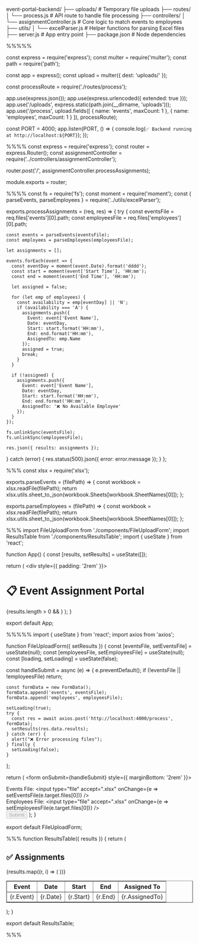 event-portal-backend/
├── uploads/                         # Temporary file uploads
├── routes/
│   └── process.js                   # API route to handle file processing
├── controllers/
│   └── assignmentController.js      # Core logic to match events to employees
├── utils/
│   └── excelParser.js               # Helper functions for parsing Excel files
├── server.js                        # App entry point
├── package.json                     # Node dependencies

%%%%%

const express = require('express');
const multer = require('multer');
const path = require('path');

const app = express();
const upload = multer({ dest: 'uploads/' });

const processRoute = require('./routes/process');

app.use(express.json());
app.use(express.urlencoded({ extended: true }));
app.use('/uploads', express.static(path.join(__dirname, 'uploads')));
app.use('/process', upload.fields([
  { name: 'events', maxCount: 1 },
  { name: 'employees', maxCount: 1 }
]), processRoute);

const PORT = 4000;
app.listen(PORT, () => {
  console.log(`✅ Backend running at http://localhost:${PORT}`);
});




%%%%
const express = require('express');
const router = express.Router();
const assignmentController = require('../controllers/assignmentController');

router.post('/', assignmentController.processAssignments);

module.exports = router;

%%%%
const fs = require('fs');
const moment = require('moment');
const { parseEvents, parseEmployees } = require('../utils/excelParser');

exports.processAssignments = (req, res) => {
  try {
    const eventsFile = req.files['events'][0].path;
    const employeesFile = req.files['employees'][0].path;

    const events = parseEvents(eventsFile);
    const employees = parseEmployees(employeesFile);

    let assignments = [];

    events.forEach(event => {
      const eventDay = moment(event.Date).format('dddd');
      const start = moment(event['Start Time'], 'HH:mm');
      const end = moment(event['End Time'], 'HH:mm');

      let assigned = false;

      for (let emp of employees) {
        const availability = emp[eventDay] || 'N';
        if (availability === 'A') {
          assignments.push({
            Event: event['Event Name'],
            Date: eventDay,
            Start: start.format('HH:mm'),
            End: end.format('HH:mm'),
            AssignedTo: emp.Name
          });
          assigned = true;
          break;
        }
      }

      if (!assigned) {
        assignments.push({
          Event: event['Event Name'],
          Date: eventDay,
          Start: start.format('HH:mm'),
          End: end.format('HH:mm'),
          AssignedTo: '❌ No Available Employee'
        });
      }
    });

    fs.unlinkSync(eventsFile);
    fs.unlinkSync(employeesFile);

    res.json({ results: assignments });

  } catch (error) {
    res.status(500).json({ error: error.message });
  }
};


%%%
const xlsx = require('xlsx');

exports.parseEvents = (filePath) => {
  const workbook = xlsx.readFile(filePath);
  return xlsx.utils.sheet_to_json(workbook.Sheets[workbook.SheetNames[0]]);
};

exports.parseEmployees = (filePath) => {
  const workbook = xlsx.readFile(filePath);
  return xlsx.utils.sheet_to_json(workbook.Sheets[workbook.SheetNames[0]]);
};


%%%
import FileUploadForm from './components/FileUploadForm';
import ResultsTable from './components/ResultsTable';
import { useState } from 'react';

function App() {
  const [results, setResults] = useState([]);

  return (
    <div style={{ padding: '2rem' }}>
      <h1>📋 Event Assignment Portal</h1>
      <FileUploadForm setResults={setResults} />
      {results.length > 0 && <ResultsTable results={results} />}
    </div>
  );
}

export default App;

%%%%%
import { useState } from 'react';
import axios from 'axios';

function FileUploadForm({ setResults }) {
  const [eventsFile, setEventsFile] = useState(null);
  const [employeesFile, setEmployeesFile] = useState(null);
  const [loading, setLoading] = useState(false);

  const handleSubmit = async (e) => {
    e.preventDefault();
    if (!eventsFile || !employeesFile) return;

    const formData = new FormData();
    formData.append('events', eventsFile);
    formData.append('employees', employeesFile);

    setLoading(true);
    try {
      const res = await axios.post('http://localhost:4000/process', formData);
      setResults(res.data.results);
    } catch (err) {
      alert("❌ Error processing files");
    } finally {
      setLoading(false);
    }
  };

  return (
    <form onSubmit={handleSubmit} style={{ marginBottom: '2rem' }}>
      <div>
        <label>Events File:</label>
        <input type="file" accept=".xlsx" onChange={e => setEventsFile(e.target.files[0])} />
      </div>
      <div>
        <label>Employees File:</label>
        <input type="file" accept=".xlsx" onChange={e => setEmployeesFile(e.target.files[0])} />
      </div>
      <button type="submit" disabled={loading}>Submit</button>
    </form>
  );
}

export default FileUploadForm;



%%%
function ResultsTable({ results }) {
  return (
    <div>
      <h2>✅ Assignments</h2>
      <table border="1" cellPadding="6">
        <thead>
          <tr>
            <th>Event</th>
            <th>Date</th>
            <th>Start</th>
            <th>End</th>
            <th>Assigned To</th>
          </tr>
        </thead>
        <tbody>
          {results.map((r, i) => (
            <tr key={i}>
              <td>{r.Event}</td>
              <td>{r.Date}</td>
              <td>{r.Start}</td>
              <td>{r.End}</td>
              <td>{r.AssignedTo}</td>
            </tr>
          ))}
        </tbody>
      </table>
    </div>
  );
}

export default ResultsTable;

%%%

